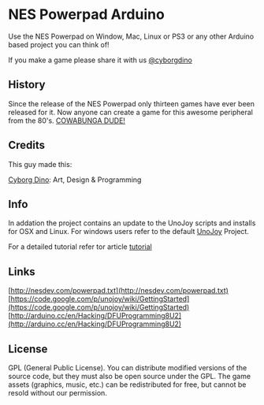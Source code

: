 
# NES Powerpad Arduino

Use the NES Powerpad on Window, Mac, Linux or PS3 or any other Arduino based project you can think of!

If you make a game please share it with us [@cyborgdino](https://twitter.com/cyborgdino/)

## History

Since the release of the NES Powerpad only thirteen games have ever been released for it. Now anyone can create a game for this awesome peripheral from the 80's. [COWABUNGA DUDE!](http://youtu.be/nNa2Fr6CA0E)

## Credits

This guy made this:

[Cyborg Dino](http://www.cyborgdino.com/): Art, Design & Programming


## Info

In addation the project contains an update to the UnoJoy scripts and installs for OSX and Linux. For windows users refer to the default [UnoJoy](https://code.google.com/p/unojoy/) Project.

For a detailed tutorial refer tor article [tutorial](tutorial.com)

## Links

[http://nesdev.com/powerpad.txt](http://nesdev.com/powerpad.txt)
[https://code.google.com/p/unojoy/wiki/GettingStarted](https://code.google.com/p/unojoy/wiki/GettingStarted)
[http://arduino.cc/en/Hacking/DFUProgramming8U2](http://arduino.cc/en/Hacking/DFUProgramming8U2)


## License

GPL (General Public License). You can distribute modified versions of the source code, but they must also be open source under the GPL. The game assets (graphics, music, etc.) can be redistributed for free, but cannot be resold without our permission.